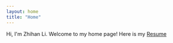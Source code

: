 ```yaml
---
layout: home
title: "Home"
---
```


Hi, I'm Zhihan Li. Welcome to my home page!
Here is my [Resume](/assets/resume.pdf)
